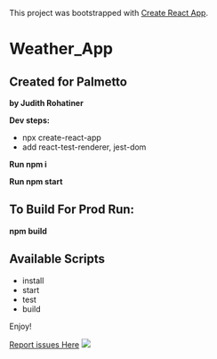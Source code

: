 This project was bootstrapped with [Create React App](https://github.com/facebook/create-react-app).

# Weather_App
## Created for Palmetto
**by Judith Rohatiner** 

**Dev steps:** 

* npx create-react-app
* add react-test-renderer, jest-dom

**Run npm i** 

**Run npm start**

## To Build For Prod Run:
**npm build**

## Available Scripts
* install
* start
* test
* build

Enjoy! 

[Report issues Here](https://github.com/jrohatiner/weather_app/issues) 
![](https://s3-us-west-2.amazonaws.com/s.cdpn.io/460875/weather.png)

